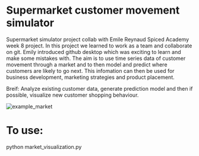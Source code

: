 # Supermarket customer movement simulator
Supermarket simulator project collab with Emile Reynaud
Spiced Academy week 8 project.
In this project we learned to work as a team and collaborate on git. Emily introduced github desktop which was exciting to learn and make some mistakes with. 
The aim is to use time series data of customer movement through a market and to then model and predict where customers are likely to go next.
This infomation can then be used for business development, marketing strategies and product placement.

Breif: Analyze existing customer data, generate prediction model and then if possible, visualize new customer shopping behaviour.

![example_market](https://user-images.githubusercontent.com/105222741/201755120-0c6c8b7f-b9a8-4e1b-a372-ec69e820200a.gif)

# To use:

python market_visualization.py

